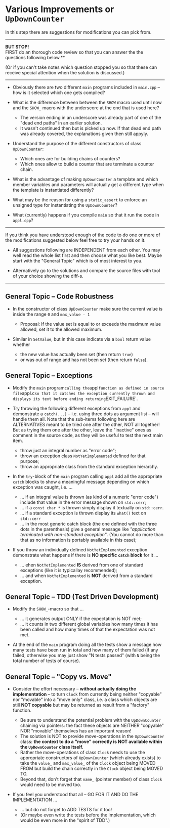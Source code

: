 # Various Improvements or `UpDownCounter`

In this step there are suggestions for modifications you
can pick from.

* * * * *

**BUT STOP!**\
FIRST do an thorough code review so that you can answer the
the questions following below.**

(Or if you can't take notes which question stopped you so
that these can receive special attention when the solution
is discussed.)

* * * * *

- Obviously there are two different `main` programs included
  in `main.cpp` – how is it selected which one gets
  compiled?

- What is the difference between between the `SHOW` macro
  used until now and the `SHOW_` macro with the underscore
  at the end that is used here?
  - The version ending in an underscore was already part
    of one of the "dead end paths" in an earlier solution.
  - It wasn't continued then but is picked up now. If that
    dead end path was already covered, the explanations
    given then still appyly.

- Understand the purpose of the different constructors of
  class `UpDownCounter`:
  - Which ones are for building chains of counters?
  - Which ones allow to build a counter that are
    terminate a counter chain.

- What is the advantage of making `UpDownCounter` a template
  and which member variables and parameters will actually
  get a different type when the template is instantiated
  differently?

- What may be the reason for using a `static_assert` to
  enforce an unsigned type for instantiating the
  `UpDownCounter`?

- What (currently) happens if you compile `main` so that it
  run the code in `appl.cpp`?

* * * * *

If you think you have understood enough of the code to do
one or more of the modifications suggested below feel free
to try your hands on it.

- All suggestions following are INDEPENDENT from each other.
  You may well read the whole list first and then choose
  what you like best. Maybe start with the "General Topic"
  which is of most interest to you.

- Alternatively go to the solutions and compare the source
  files with tool of your choice showing the diff-s.

* * * * *

## General Topic – Code Robustness

- In the constructor of class `UpDownCounter` make sure the
  current value is inside the range `0` and `max_value - 1`
  - Proposal: If the value set is equal to or exceeds the
    maximum value allowed, set it to the allowed maximum.

- Similar in `SetValue`, but in this case indicate via a
  `bool` return value whether
  - the new value has actually been set (then return `true`)
  - or was out of range and has not been set (then return
    `false`).

## General Topic – Exceptions

- Modify the `main` program` calling the `appl` function
  as defined in source file `appl.c` so that it catches the
  exception currently thrown and displays its text before
  ending returning `EXIT_FAILURE`.


- Try throwing the following different exceptions from
  `appl` and demonstrate a `catch(...)` – i.e. using three
  dots as argument list – will handle them all. Note that
  the sub-items following here are ALTERNATIVES meant to
  be tried one after the other, NOT all together! But
  as trying them one after the other, leave the "inactive"
  ones as comment in the source code, as they will be
  useful to test the next main item.
  - throw just an integral number as "error code";
  - throw an exception class `NotYetImplemented` defined
    for that purpose;
  - throw an appropriate class from the standard exception
    hierarchy.

- In the `try`-block of the `main` program calling `appl`
  add all the appropriate `catch` blocks to show a meaningful
  message depending on which exception was caught, i.e. …
  - … if an integral value is thrown (as kind of a numeric
    "error code") include that value in the error message
     shown on `std::cerr`;
  - … if a `const char *` is thrown simply display it
    textually on `std::cerr`.
  - … if a standard exception is thrown display its `what()`
    text on `std::cerr`
  - … in the most generic catch block (the one defined with
    the three dots in the parenthesis) give a general
    message like *"application terminated with non-standard
    exception"*. (You cannot do more than that as no
    information is portably available in this case);
    
- If you throw an individually defined `NotYetImplemented`
    exception demonstrate what happens if there is **NO
    specific `catch` block** for it …
    - … ehen `NotYetImplemented` **IS** derived from one of
      standard exceptions (like it is typicallay recommended);
    - … and when `NotYetImplemented` is **NOT** derived
      from a standard exception.
    
## General Topic – TDD (Test Driven Development)

- Modify the `SHOW_`-macro so that …
  - … it generates output ONLY if the expectation is NOT met;
  - … it counts in two different global variables how many
    times it has been called and how many times of that the
    expectation was not met.
    
- At the end of the `main` program doing all the tests show
  a message how many tests have been run in total and how
  many of them failed (if any failed, otherwise you may just
  show "N tests passed" (with `N` being the total number of
  tests of course).

## General Topic – "Copy vs. Move"

- Consider the effort necessary – **without actually doing
  the implementation** – to turn `Clock` from currently
  being neither "copyable" nor "movable" into a "move only"
  class, i.e. a class which objects are still **NOT copyable**
  but may be returned as result from a "factory" function.
  - Be sure to understand the potential problem with the
    `UpDownCounter` chaining via pointers: the fact these
    objects are NEITHER "copyable" NOR "movable" themselves
    has an important reason!
  - The solution is NOT to provide move-operations in the
    `UpDownCounter` class: **the context to do a "move"
    correctly is NOT available within the `UpDownCounter`
    class itself.**
  - Rather the move-operations of class `Clock` needs to use
    the appropriate constructors of `UpDownCounter` (which
    already exists) to take the `value_` and `max_value_`
    of the `Clock` object being MOVED FROM but build the
    chain correctly in the `Clock` object being MOVED TO.
  - Beyond that, don't forget that `name_` (pointer member)
    of class `Clock` would need to be moved too.

- If you feel you understood that all – GO FOR IT AND DO THE
  IMPLEMENTATION …
  - … but do not forget to ADD TESTS for it too!
  - (Or maybe even write the tests before the implementation,
    which would be even more in the "spirit of TDD".)
